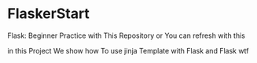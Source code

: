 # FlaskerStart
Flask: Beginner Practice with This Repository or You can refresh with this


   in this Project We show how To use jinja Template with Flask and Flask wtf 

